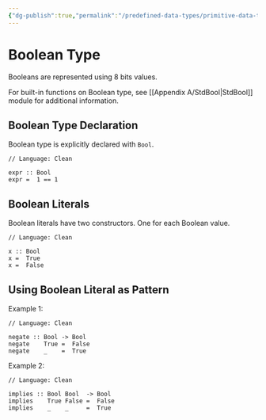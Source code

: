 ```yaml
---
{"dg-publish":true,"permalink":"/predefined-data-types/primitive-data-types/boolean-type/","created":"2023-07-03T09:26:49.263+02:00","updated":"2023-07-10T22:33:55.669+02:00"}
---
```



# Boolean Type

Booleans are represented using 8 bits values.

For built-in functions on Boolean type, see [[Appendix A/StdBool\|StdBool]] module for additional information.

## Boolean Type Declaration

Boolean type is explicitly declared with `Bool`.

```Clean
// Language: Clean

expr :: Bool
expr =  1 == 1
```

## Boolean Literals

Boolean literals have two constructors.
One for each Boolean value.

```Clean
// Language: Clean

x :: Bool
x =  True
x =  False
```

## Using Boolean Literal as Pattern

Example 1:

```Clean
// Language: Clean

negate :: Bool -> Bool
negate    True =  False
negate    _    =  True
```

Example 2:

```Clean
// Language: Clean

implies :: Bool Bool  -> Bool
implies    True False =  False
implies    _    _     =  True
```